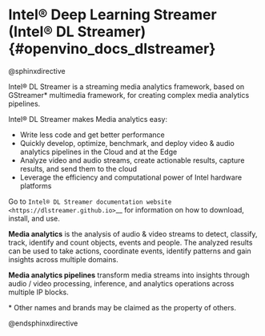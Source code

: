 # Intel® Deep Learning Streamer (Intel® DL Streamer) {#openvino_docs_dlstreamer}

@sphinxdirective

Intel® DL Streamer is a streaming media analytics framework, based on GStreamer* multimedia framework, for creating complex media analytics pipelines.  

Intel® DL Streamer makes Media analytics easy: 

* Write less code and get better performance 
* Quickly develop, optimize, benchmark, and deploy video & audio analytics pipelines in the Cloud and at the Edge 
* Analyze video and audio streams, create actionable results, capture results, and send them to the cloud 
* Leverage the efficiency and computational power of Intel hardware platforms 

Go to `Intel® DL Streamer documentation website <https://dlstreamer.github.io>`__ for information on how to download, install, and use.  

**Media analytics** is the analysis of audio & video streams to detect, classify, track, identify and count objects, events and people. The analyzed results can be used to take actions, coordinate events, identify patterns and gain insights across multiple domains. 

**Media analytics pipelines** transform media streams into insights through audio / video processing, inference, and analytics operations across multiple IP blocks. 
 
\* Other names and brands may be claimed as the property of others.

@endsphinxdirective

